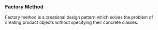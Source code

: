 ### Factory Method
Factory method is a creational design pattern which solves the problem of creating product objects without specifying their concrete classes.